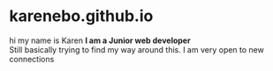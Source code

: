 # karenebo.github.io
hi my name is Karen
<b> I am a Junior web developer </b>
<br> Still basically trying to find my way around this. I am very open to new connections

